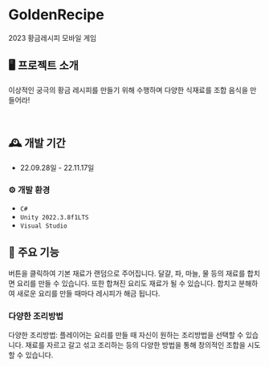 # GoldenRecipe
2023 황금레시피 모바일 게임

## 🖥️ 프로젝트 소개
이상적인 궁극의 황금 레시피를 만들기 위해 수행하며 다양한 식재료를 조합 음식을 만들어라! 

<br/>

## 🕰️ 개발 기간
* 22.09.28일 - 22.11.17일

### ⚙️ 개발 환경
- `C#`
- `Unity 2022.3.8f1LTS`
- `Visual Studio`


## 📌 주요 기능
버튼을 클릭하여 기본 재료가 랜덤으로 주어집니다. 달걀, 파, 마늘, 물 등의 재료를 합치면 요리를 만들 수 있습니다. 또한 합쳐진 요리도 재료가 될 수 있습니다. 합치고 분해하여 새로운 요리를 만들 때마다 레시피가 해금 됩니다.

### 다양한 조리방법
다양한 조리방법: 플레이어는 요리를 만들 때 자신이 원하는 조리방법을 선택할 수 있습니다. 재료를 자르고 갈고 섞고 조리하는 등의 다양한 방법을 통해 창의적인 조합을 시도할 수 있습니다.

